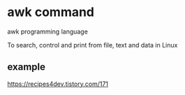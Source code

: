 # awk command

awk programming language

To search, control and print from file, text and data in Linux

## example 
https://recipes4dev.tistory.com/171
